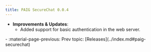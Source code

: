 ```yaml
---
title: PAIG SecureChat 0.0.4
---
```

- **Improvements & Updates**:
    - Added support for basic authentication in the web server.

<div class="grid cards" markdown>
-  :material-page-previous: Prev topic: [Releases](../index.md#paig-securechat)
</div>